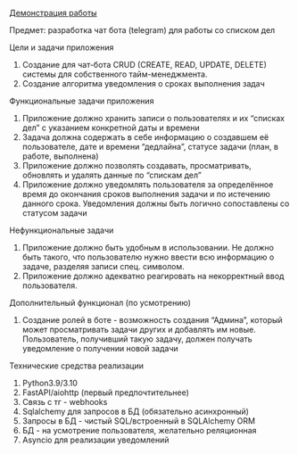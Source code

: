 [Демонстрация работы](https://github.com/Bloodies/Telegram-todo-bot/blob/Bloodies/docs/onwork.gif)

Предмет: разработка чат бота (telegram) для работы со списком дел

Цели и задачи приложения
1.	Создание для чат-бота CRUD (CREATE, READ, UPDATE, DELETE) системы для собственного тайм-менеджмента.
2.	Создание алгоритма уведомления о сроках выполнения задач

Функциональные задачи приложения
1.	Приложение должно хранить записи о пользователях и их “списках дел” с указанием конкретной даты и времени
2.	Задача должна содержать в себе информацию о создавшем её пользователе, дате и времени “дедлайна”, статусе задачи (план, в работе, выполнена)
3.	Приложение должно позволять создавать, просматривать, обновлять и удалять данные по “спискам дел”
4.	Приложение должно уведомлять пользователя за определённое время до окончания сроков выполнения задачи и по истечению данного срока. Уведомления должны быть логично сопоставлены со статусом задачи 

Нефункциональные задачи
1.	Приложение должно быть удобным в использовании. Не должно быть такого, что пользователю нужно ввести всю информацию о задаче, разделяя записи спец. символом.
2.	Приложение должно адекватно реагировать на некорректный ввод пользователя.

Дополнительный функционал (по усмотрению)
1.	Создание ролей в боте - возможность создания “Админа”, который может просматривать задачи других и добавлять им новые. Пользователь, получивший такую задачу, должен получать уведомление о получении новой задачи

Технические средства реализации
1.	Python3.9/3.10
2.	FastAPI/aiohttp (первый предпочтительнее)
3.	Связь с тг - webhooks
4.	Sqlalchemy для запросов в БД (обязательно асинхронный)
5.	Запросы в БД - чистый SQL/встроенный в SQLAlchemy ORM
6.	БД - на усмотрение пользователя, желательно реляционная
7.	Asyncio для реализации уведомлений
